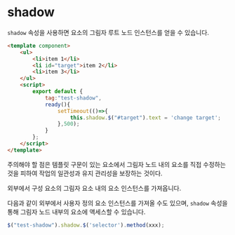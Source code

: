 # shadow

`shadow` 속성을 사용하면 요소의 그림자 루트 노드 인스턴스를 얻을 수 있습니다.

<comp-viewer comp-name="test-shadow">

```html
<template component>
    <ul>
        <li>item 1</li>
        <li id="target">item 2</li>
        <li>item 3</li>
    </ul>
    <script>
        export default {
            tag:"test-shadow",
            ready(){
                setTimeout(()=>{
                    this.shadow.$("#target").text = 'change target';
                },500);
            }
        };
    </script>
</template>
```

</comp-viewer>

주의해야 할 점은 템플릿 구문이 있는 요소에서 그림자 노드 내의 요소를 직접 수정하는 것을 피하여 작업의 일관성과 유지 관리성을 보장하는 것이다.

외부에서 구성 요소의 그림자 요소 내의 요소 인스턴스를 가져옵니다.

다음과 같이 외부에서 사용자 정의 요소 인스턴스를 가져올 수도 있으며, `shadow` 속성을 통해 그림자 노드 내부의 요소에 액세스할 수 있습니다.

```javascript
$("test-shadow").shadow.$('selector').method(xxx);
```